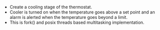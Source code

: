 - Create a cooling stage of the thermostat. 
- Cooler is turned on when the temperature goes above a set point and an alarm is alerted when the temperature goes beyond a limit.
- This is fork() and posix threads based multitasking implementation.
